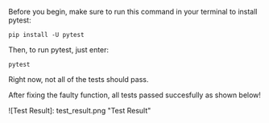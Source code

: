 Before you begin, make sure to run this command in your terminal to install pytest:
```
pip install -U pytest
```
Then, to run pytest, just enter:
```
pytest
```
Right now, not all of the tests should pass. 

After fixing the faulty function, all tests passed succesfully as shown below! 

![Test Result]: test_result.png "Test Result"

